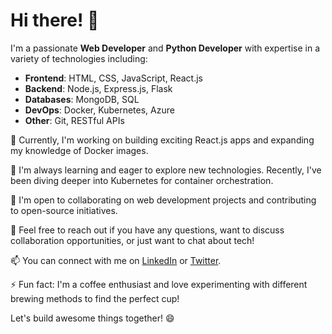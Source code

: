 # Hi there! 👋

I'm a passionate **Web Developer** and **Python Developer** with expertise in a variety of technologies including:

- **Frontend**: HTML, CSS, JavaScript, React.js
- **Backend**: Node.js, Express.js, Flask
- **Databases**: MongoDB, SQL
- **DevOps**: Docker, Kubernetes, Azure
- **Other**: Git, RESTful APIs

🔭 Currently, I'm working on building exciting React.js apps and expanding my knowledge of Docker images.

🌱 I'm always learning and eager to explore new technologies. Recently, I've been diving deeper into Kubernetes for container orchestration.

👯 I'm open to collaborating on web development projects and contributing to open-source initiatives.

💬 Feel free to reach out if you have any questions, want to discuss collaboration opportunities, or just want to chat about tech!

📫 You can connect with me on [LinkedIn](https://www.linkedin.com/in/your-linkedin-profile) or [Twitter](https://twitter.com/your-twitter-handle).

⚡ Fun fact: I'm a coffee enthusiast and love experimenting with different brewing methods to find the perfect cup!

Let's build awesome things together! 😄
